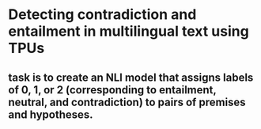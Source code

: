 # Detecting contradiction and entailment in multilingual text using TPUs

 ## task is to create an NLI model that assigns labels of 0, 1, or 2 (corresponding to entailment, neutral, and contradiction) to pairs of premises and hypotheses.